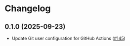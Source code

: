 # Changelog

## 0.1.0 (2025-09-23)

* Update Git user configuration for GitHub Actions ([#145](https://github.com/CloudPirates-io/helm-charts/pull/145))
